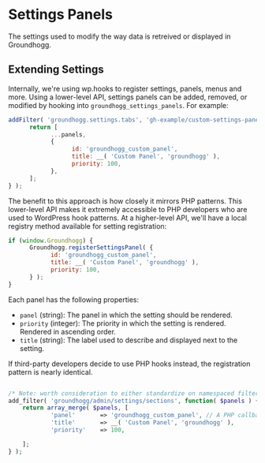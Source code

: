 Settings Panels
=======

The settings used to modify the way data is retreived or displayed in Groundhogg.

## Extending Settings

Internally, we're using wp.hooks to register settings, panels, menus and more. Using a lower-level API, settings panels can be added, removed, or modified by hooking into `groundhogg_settings_panels`.  For example:

```js
addFilter( 'groundhogg.settings.tabs', 'gh-example/custom-settings-panel', panels => {
      return [
            ...panels,
            {
                  id: 'groundhogg_custom_panel',
                  title: __( 'Custom Panel', 'groundhogg' ),
                  priority: 100,
            },
      ];
} );
```

The benefit to this approach is how closely it mirrors PHP patterns. This lower-level API makes it extremely accessible to PHP developers who are used to WordPress hook patterns. At a higher-level API, we'll have a local registry method available for setting registration:

```js
if (window.Groundhogg) {
      Groundhogg.registerSettingsPanel( {
            id: 'groundhogg_custom_panel',
            title: __( 'Custom Panel', 'groundhogg' ),
            priority: 100,
      } );
}
```

Each panel has the following properties:

- `panel` (string): The panel in which the setting should be rendered.
- `priority` (integer): The priority in which the setting is rendered. Rendered in ascending order.
- `title` (string): The label used to describe and displayed next to the setting.

If third-party developers decide to use PHP hooks instead, the registration pattern is nearly identical.

```php

/* Note: worth consideration to either standardize on namespaced filters, e.g. groundhogg/admin/settings/sections, or global filters. Global for in JS - happy to namespace, but will need further back-compat consideration. */
add_filter( 'groundhogg/admin/settings/sections', function( $panels ) {
	return array_merge( $panels, [
            'panel'       => 'groundhogg_custom_panel', // A PHP callback for rendering their settings,
            'title'       => __( 'Custom Panel', 'groundhogg' ),
            'priority'    => 100,

	];
} );
```